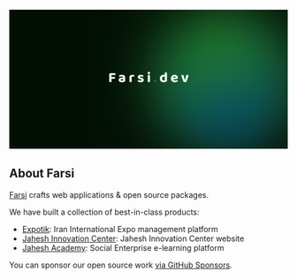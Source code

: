 <p align="center">
    <a href="https://farsi.dev" target="_blank">
        <img
            src="https://github.com/farsidev/.github/blob/master/docs/images/cover.png?raw=true"
        >
    </a>
</p>

## About Farsi
[Farsi](https://farsi.dev) crafts web applications & open source packages.

We have built a collection of best-in-class products:

- [Expotik](https://expotik.ir): Iran International Expo management platform
- [Jahesh Innovation Center](https://jahesh.co): Jahesh Innovation Center website
- [Jahesh Academy](https://jahesh.academy): Social Enterprise e-learning platform

You can sponsor our open source work [via GitHub Sponsors](https://github.com/sponsors/farsidev).
